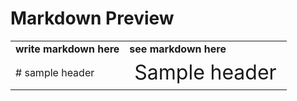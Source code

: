 # Markdown Preview
<table>
 <tr>
    <td><b>write markdown here</b></td>
    <td><b>see markdown here</b></td>
 </tr>
 <tr>
    <td># sample header</td>
    <td style="font-size:32px">Sample header</td>
 </tr>
</table>